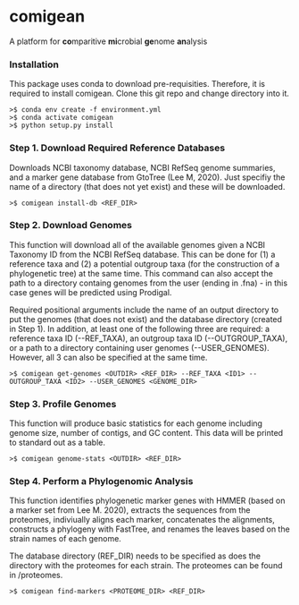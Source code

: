 # comigean 
A platform for **co**mparitive **mi**crobial **ge**nome **an**alysis

### Installation
This package uses conda to download pre-requisities. Therefore, it is required to install comigean. Clone this git repo and change directory into it.
```
>$ conda env create -f environment.yml
>$ conda activate comigean
>$ python setup.py install
```

### Step 1. Download Required Reference Databases
Downloads NCBI taxonomy database, NCBI RefSeq genome summaries, and a marker gene database from GtoTree (Lee M, 2020). Just specifiy the name of a directory (that does not yet exist) and these will be downloaded.
```
>$ comigean install-db <REF_DIR>
```

### Step 2. Download Genomes
This function will download all of the available genomes given a NCBI Taxonomy ID from the NCBI RefSeq database. This can be done for (1) a reference taxa and (2) a potential outgroup taxa (for the construction of a phylogenetic tree) at the same time. This command can also accept the path to a directory containg genomes from the user (ending in .fna) - in this case genes will be predicted using Prodigal.  
  
Required positional arguments include the name of an output directory to put the genomes (that does not exist) and the database directory (created in Step 1). In addition, at least one of the following three are required: a reference taxa ID (--REF_TAXA), an outgroup taxa ID (--OUTGROUP_TAXA), or a path to a directory containing user genomes (--USER_GENOMES). However, all 3 can also be specified at the same time.
```
>$ comigean get-genomes <OUTDIR> <REF_DIR> --REF_TAXA <ID1> --OUTGROUP_TAXA <ID2> --USER_GENOMES <GENOME_DIR>
```

### Step 3. Profile Genomes
This function will produce basic statistics for each genome including genome size, number of contigs, and GC content. This data will be printed to standard out as a table.
```
>$ comigean genome-stats <OUTDIR> <REF_DIR>
```

### Step 4. Perform a Phylogenomic Analysis
This function identifies phylogenetic marker genes with HMMER (based on a marker set from Lee M. 2020), extracts the sequences from the proteomes, indiviually aligns each marker, concatenates the alignments, constructs a phylogeny with FastTree, and renames the leaves based on the strain names of each genome.  
  
The database directory (REF_DIR) needs to be specified as does the directory with the proteomes for each strain. The proteomes can be found in <OUTDIR>/proteomes.
```
>$ comigean find-markers <PROTEOME_DIR> <REF_DIR>
``` 
